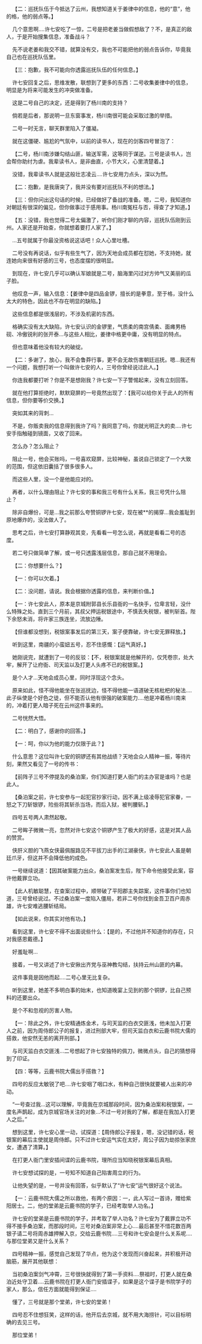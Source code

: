     【二：巡抚队伍于今抵达了云州，我想知道关于姜律中的信息，他的“意”，他的格，他的弱点等。】

    几个意思啊....许七安吃了一惊，二号是把老姜当做假想敌了？不，是真正的敌人，于是开始搜集信息，准备战斗？

    先不说老姜和我交不错，就算没有交，我也不可能把他的弱点告诉你，毕竟我自己也在巡抚队伍里。

    【三：抱歉，我不可能向你透露巡抚队伍的任何信息。】

    许七安回复之后，思维发散，联想到了更多的东西：二号收集姜律中的信息，明显是为将来可能发生的冲突做准备。

    这是二号自己的决定，还是得到了杨川南的支持？

    倘若是后者，那说明一旦东窗事发，杨川南很可能会采取过激的举措。

    二号一时无言，聊天群里陷入了僵凝。

    就在这僵硬、尴尬的气氛中，以前的读书人，现在的剑客四号冒泡了：

    【二号，杨川南涉嫌勾结山匪，输送军需，这等同于谋逆。三号是读书人，岂会帮你助纣为虐。我辈读书人，是非曲直，小节大义，心里清楚着。】

    没错，我辈读书人就是这般壮志凌云....许七安用力点头，深以为然。

    【二：抱歉，是我唐突了，我并没有要对巡抚队不利的想法。】

    【三：但你问出这句话的时候，已经做好了备战的准备。嗯，二号，我知道你对朝廷有很深的偏见，但你做事过于感用事。杨川南冤枉与否，得查了才知道。】

    【五：没错，我也觉得二号太偏激了，听你们刚才聊的内容，巡抚队伍刚到云州。人家还是开始查，你就想着要打人家了。】

    ...五号就属于你最没资格说这话吧！众人心里吐槽。

    二号没有再说话，似乎有些生气了，因为天地会成员都在怼她，不支持她，就连她向来很有好感的三号，也态度摆的很明显。

    到现在，许七安几乎可以确认军娘就是二号，脑海里闪过对方帅气又美丽的瓜子脸。

    他叹息一声，输入信息：【姜律中是四品金锣，擅长的是拳意，至于格，没什么太大的特色，因此也不存在明显的缺陷。】

    这些信息都是很浅层的，不涉及机密的东西。

    格确实没有太大缺陷，许七安认识的金锣里，气质柔的南宫倩柔、面瘫男杨砚、冷傲锐利的张开泰...与这些人相比，姜律中格更中庸，没有明显的特点。

    但也意味着他没有较大的破绽。

    【二：多谢了，放心，我不会鲁莽行事，更不会无故伤害朝廷巡抚。嗯...我还有一个问题，我想打听一个叫做许七安的人，三号你曾经说过此人。】

    你连我都要打听？你是不是想刚我？许七安一下子警惕起来，没有立刻回答。

    就在他打算拒绝时，默默窥屏的一号竟然出现了：【我可以给你关于此人的所有信息，但你要等价交换。】

    突如其来的背刺...

    不是，你贩卖我的信息得到我许了吗？我同意了吗，你就光明正大的卖....许七安手指触碰到镜面，又收了回来。

    怎么办？怎么阻止？

    阻止一号，他会买账吗，一号喜欢窥屏，比较神秘，虽说自己锁定了一个大致的范围，但这依旧囊括了很多很多人。

    而这些人里，没一个是他能应对的。

    再者，以什么理由阻止？许七安的事和我三号有什么关系，我三号凭什么阻止？

    除非自爆份，可是...我之前那么夸赞铜锣许七安，现在被**的揭穿...我会羞耻到原地爆炸的，没法做人了。

    思考之后，许七安打算静观其变，先看看一号怎么说，再就是看看二号的态度。

    若二号只做简单了解，或一号只透露浅层信息，那自己就不用理会。

    【二：你想要什么？】

    【一：你可以欠着。】

    【二：没问题，请说。我会根据你透露的信息，来判断价值。】

    【一：许七安此人，原本是京城附郭县长乐县衙的一名快手，位卑言轻，没什么特殊之处。直到三个月前，其叔父押运税银途中，不慎丢失税银，被判斩首。陛下余怒未消，将许家三族连坐，流放边陲。

    【但谁都没想到，税银案事发后的第三天，案子便靠破，许七安无罪释放。】

    听到这里，南疆的小蛮妞五号，忍不住感慨：【运气真好。】

    她刚说完，就遭到了一号的反驳：【不，税银案就是他解开的，仅凭卷宗，处大牢，解开了让府衙、司天监以及打更人头疼不已的税银案。】

    是个人才...天地会成员心里，同时浮现这个念头。

    原来如此，怪不得他能坐在张巡抚边，怪不得他能一语道破无核枇杷的秘法....此子纵使是个好色之徒，但不能否认他有很强的破案能力....他是冲着杨川南来的，冲着打更人暗子死在云州这件事来的。

    二号恍然大悟。

    【二：明白了，感谢你的回答。】

    【一：呵，你以为他的能力仅限于此？】

    什么意思？这位叫许七安的铜锣还有其他战绩？天地会众人精神一振，等待片刻，果然又看见了一号的传书：

    【前阵子三号不停提及的桑泊案，你们知道打更人衙门的主办官是谁吗？也是此人。

    【桑泊案之前，许七安参与一起犯官抄家行动，因不满上级凌辱犯官家眷，一怒之下刀斩银锣，险些将其斩杀当场，而后入狱，被判腰斩。】

    四号五号两人肃然起敬。

    二号眸子微微一亮，忽然对许七安这个铜锣产生了极大的好感，这是对其人品的赞赏。

    侠肝义胆的飞燕女侠最佩服路见不平拔刀出手的江湖豪侠，许七安此人虽是朝廷爪牙，但这并不会降低他的成色。

    一号继续说道：【因其破案能力出众，桑泊案发生后，陛下命令他接受此案，容许他戴罪立功。

    【此人机敏聪慧，在查案过程中，顺带破了平阳郡主失踪案，这件事你们也知道，三号曾经说过。不过桑泊案一度陷入僵局，若非二号你找到金吾卫百户周赤雄，许七安难逃腰斩结局。

    【如此说来，你其实对他有功。】

    看到这里，许七安不得不出面说些什么：【是的，不过他并不知道你的存在，只对我感恩戴德。】

    好羞耻啊...

    接着，一号又讲述了许七安揪出齐党与巫神教勾结，扶持云州山匪的内幕。

    这件事竟是因他而起....二号心里无比复杂。

    听到这里，她差不多明白事的始末，也知道晚宴上见到的那个铜锣，比自己预料的还要出众。

    是个不和忽视的厉害人物。

    【一：除此之外，许七安精通炼金术，与司天监的白衣交匪浅，他未加入打更人之前，因为周侍郎公子的报复，进过刑部大牢，但司天监白衣和云鹿书院大儒的搭救，他安然无恙的离开刑部。】

    与司天监白衣交匪浅...二号想起了许七安独特的佩刀，微微点头，自己的猜想得到了印证。

    【四：等等，云鹿书院大儒出手搭救？】

    四号的反应太敏锐了吧....许七安咽了咽口水，有种自己很快就要被人出来的冲动。

    “一号查过我...这可以理解，毕竟我在京城那段时间，因为桑泊案和税银案，一度名声鹊起，成为京城官场关注的对象...不过一号对我的了解，都是在我加入打更人之后。”

    想到这里，许七安心里一动，试探道：【周侍郎公子报复，嗯，没记错的话，税银案的幕后主使就是周侍郎。只不过许七安运气实在太好，周公子因为劫掠张家庶女，遭遇了清算。】

    在打更人衙门里安插间谍的云鹿书院，理所应当知晓税银案幕后真相。

    许七安想试探的是，一号知不知道自己陷害周立的行为。

    让他失望的是，一号并没有回答，似乎默认了“许七安”运气很好这个说法。

    【一：云鹿书院大儒之所以救他，有两个原因：一，此人写过一首诗，赠给紫阳居士。二，他的堂弟是云鹿书院的学子，已经考取举人功名。】

    许七安的堂弟是云鹿书院的学子，并考取了举人功名？许七安为了戴罪立功不得不接手桑泊案，而那段时间，三号对桑泊案非常上心....最后甚至不惜花数百两银子请二号将周赤雄押解入京，交给云鹿书院....三号和许七安会是什么关系呢....与那位堂弟又是什么关系？

    四号精神一振，感觉自己发现了华点，他为这个发现而兴奋起来，并积极开动脑筋，展开其他联想：

    当初桑泊案剑气冲霄，三号很快就得到了第一手资料....祭祖时，打更人就在桑泊近处守卫着....云鹿书院在打更人衙门安插谍子，如果是这个谍子是书院学子的家人，那么，信任方面就能得到保证....

    懂了，三号就是那个堂弟，许七安的堂弟！

    四号忍不住想狂笑，这样的话，他开后去京城，就不用大海捞针，可以目标明确的去见三号。

    那位堂弟！
